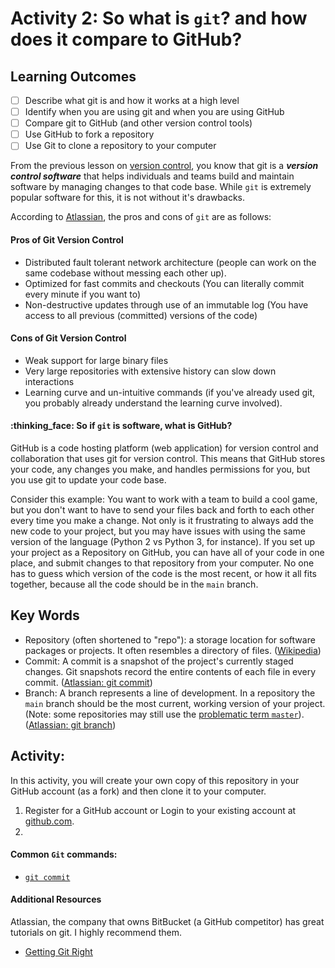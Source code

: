 # Activity 2: So what is `git`? and how does it compare to GitHub?

## Learning Outcomes
- [ ] Describe what git is and how it works at a high level
- [ ] Identify when you are using git and when you are using GitHub
- [ ] Compare git to GitHub (and other version control tools)
- [ ] Use GitHub to fork a repository
- [ ] Use Git to clone a repository to your computer

From the previous lesson on [version control](1-version-control.md), you know that git is a 
***version control software*** that helps individuals and teams build and maintain software by managing
changes to that code base. While `git` is extremely popular software for this, it is not without it's drawbacks. 

According to [Atlassian](https://bitbucket.org/product/version-control-software), the pros and cons of `git` 
are as follows: 
#### Pros of Git Version Control
- Distributed fault tolerant network architecture (people can work on the same codebase without messing each other up).
- Optimized for fast commits and checkouts (You can literally commit every minute if you want to)
- Non-destructive updates through use of an immutable log (You have access to all previous (committed) versions of the code)

#### Cons of Git Version Control
- Weak support for large binary files
- Very large repositories with extensive history can slow down interactions
- Learning curve and un-intuitive commands (if you've already used git, you probably already understand
  the learning curve involved).
  
#### :thinking_face: So if `git` is software, what is GitHub?
GitHub is a code hosting platform (web application) for version control and collaboration that uses git for version 
control. This means that GitHub stores your code, any changes you make, and handles permissions for you, but you 
use git to update your code base. 

Consider this example:
You want to work with a team to build a cool game, but you don't want to have to send your files back and forth to each
other every time you make a change. Not only is it frustrating to always add the new code to your project, but you may
have issues with using the same version of the language (Python 2 vs Python 3, for instance). If you set up your project
as a Repository on GitHub, you can have all of your code in one place, and submit changes to that repository from your
computer. No one has to guess which version of the code is the most recent, or how it all fits together, because all the 
code should be in the `main` branch.

## Key Words
- Repository (often shortened to "repo"): a storage location for software packages or projects. It often resembles 
  a directory of files. ([Wikipedia](https://en.wikipedia.org/wiki/Software_repository))
- Commit: A commit is a snapshot of the project's currently staged changes. Git snapshots record the entire contents
  of each file in every commit. ([Atlassian: git commit](https://www.atlassian.com/git/tutorials/saving-changes/git-commit))
- Branch: A branch represents a line of development. In a repository the `main` branch should be the most current, working
  version of your project. (Note: some repositories may still use the [problematic term `master`](https://www.zdnet.com/article/github-to-replace-master-with-main-starting-next-month/)).
  ([Atlassian: git branch](https://www.atlassian.com/git/tutorials/using-branches))


## Activity:
In this activity, you will create your own copy of this repository in your GitHub account (as a fork) and then clone it
to your computer. 

1. Register for a GitHub account or Login to your existing account at [github.com](https://github.com).
2. 

#### Common `Git` commands:
- [`git commit`](https://www.atlassian.com/git/tutorials/saving-changes/git-commit)

#### Additional Resources
Atlassian, the company that owns BitBucket (a GitHub competitor) has great tutorials on git. I highly recommend them.
- [Getting Git Right](https://www.atlassian.com/git)